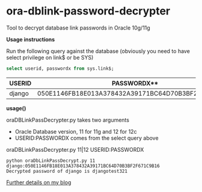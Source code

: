 ora-dblink-password-decrypter
=============================

Tool to decrypt database link passwords in Oracle 10g/11g

**Usage instructions**

Run the following query against the database (obviously you need to have select privilege on link$ or be SYS)

```sql
select userid, passwordx from sys.link$;
```
| USERID   | PASSWORDX**                                        |
| -------- | -------------------------------------------------- |
| django   | 050E1146FB18E013A378432A39171BC64D70B3BF2F671C9B16 |


**usage()**

oraDBLinkPassDecrypter.py takes two arguments

- Oracle Database version, 11 for 11g and 12 for 12c
- USERID:PASSWORDX comes from the select query above

oraDBLinkPassDecrypter.py 11|12 USERID:PASSWORDX

```
python oraDbLinkPassDecrypt.py 11 django:050E1146FB18E013A378432A39171BC64D70B3BF2F671C9B16
Decrypted password of django is djangotest321
```


[Further details on my blog](http://blog.agiledba.com/2014/08/20/oracle-db-link…ord-decryption/)